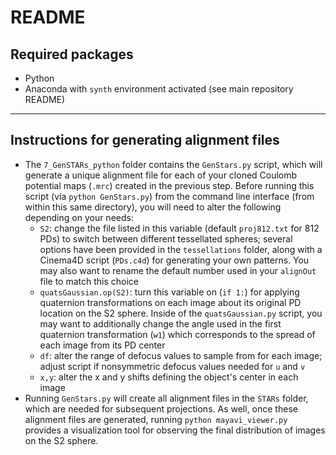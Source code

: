 # README
## Required packages
- Python
- Anaconda with `synth` environment activated (see main repository README)

---

## Instructions for generating alignment files
- The `7_GenSTARs_python` folder contains the `GenStars.py` script, which will generate a unique alignment file for each of your cloned Coulomb potential maps (`.mrc`) created in the previous step. Before running this script (via `python GenStars.py`) from the command line interface (from within this same directory), you will need to alter the following depending on your needs:
  - `S2`: change the file listed in this variable (default `proj812.txt` for 812 PDs) to switch between different tessellated spheres; several options have been provided in the `tessellations` folder, along with a Cinema4D script (`PDs.c4d`) for generating your own patterns. You may also want to rename the default number used in your `alignOut` file to match this choice
  - `quatsGaussian.op(S2)`: turn this variable on (`if 1:`) for applying quaternion transformations on each image about its original PD location on the S2 sphere. Inside of the `quatsGaussian.py` script, you may want to additionally change the angle used in the first quaternion transformation (`w1`) which corresponds to the spread of each image from its PD center
  - `df`: alter the range of defocus values to sample from for each image; adjust script if nonsymmetric defocus values needed for `u` and `v`
  - `x,y`: alter the x and y shifts defining the object's center in each image
- Running `GenStars.py` will create all alignment files in the `STARs` folder, which are needed for subsequent projections. As well, once these alignment files are generated, running `python mayavi_viewer.py` provides a visualization tool for observing the final distribution of images on the S2 sphere.
